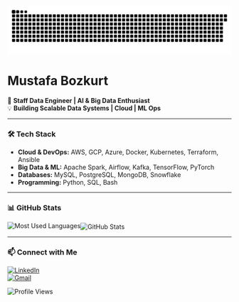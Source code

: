 ![snake svg](https://github.com/MustafaBozkurt84/MustafaBozkurt84/blob/output/github-contribution-grid-snake.svg)

# Mustafa Bozkurt  

🚀 **Staff Data Engineer | AI & Big Data Enthusiast**  
💡 **Building Scalable Data Systems | Cloud | ML Ops**  

---

### 🛠 Tech Stack  
- **Cloud & DevOps:** AWS, GCP, Azure, Docker, Kubernetes, Terraform, Ansible  
- **Big Data & ML:** Apache Spark, Airflow, Kafka, TensorFlow, PyTorch  
- **Databases:** MySQL, PostgreSQL, MongoDB, Snowflake  
- **Programming:** Python, SQL, Bash  

---

### 📊 GitHub Stats  
<p>
  <img align="left" src="https://github-readme-stats.vercel.app/api/top-langs/?username=MustafaBozkurt84&langs_count=10&theme=dark&layout=compact" alt="Most Used Languages" />
  <img align="center" src="https://github-readme-stats.vercel.app/api?username=MustafaBozkurt84&show_icons=true&theme=dark" alt="GitHub Stats" />
</p>

---

### 📫 Connect with Me  
[![LinkedIn](https://img.shields.io/badge/LinkedIn-0A66C2?style=flat&logo=linkedin&logoColor=white)](https://www.linkedin.com/in/mustafa-bozkurt-3405a91a5/)  
[![Gmail](https://img.shields.io/badge/Email-D14836?style=flat&logo=gmail&logoColor=white)](mailto:mwolf845300@gmail.com)  

![Profile Views](https://komarev.com/ghpvc/?username=MustafaBozkurt84&label=Profile%20Views&color=129e00&style=plastic)
